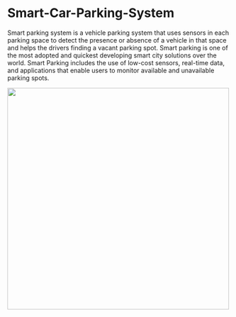 # Smart-Car-Parking-System
Smart parking system is a vehicle parking system that uses sensors in each parking space  to detect the presence or absence of a vehicle in that space and helps the drivers finding a  vacant parking spot. Smart parking is one of the most adopted and quickest developing  smart city solutions over the world. Smart Parking includes the use of low-cost sensors, real-time data, and applications that enable users to monitor available and unavailable parking spots.

<img src="https://user-images.githubusercontent.com/38842742/168660396-cb661cb9-0062-4c28-aae7-279c77afa760.png" width="500" height="500">


